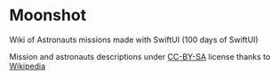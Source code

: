 # Moonshot
Wiki of Astronauts missions made with SwiftUI (100 days of SwiftUI)

Mission and astronauts descriptions under [CC-BY-SA](https://creativecommons.org/licenses/by-sa/3.0) license thanks to [Wikipedia](https://www.wikipedia.org/)
